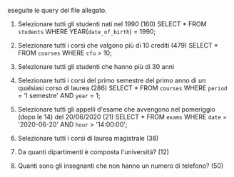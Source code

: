 
eseguite le query del file allegato.



1. Selezionare tutti gli studenti nati nel 1990 (160) 
SELECT * FROM `students` WHERE YEAR(`date_of_birth`) = 1990;

2. Selezionare tutti i corsi che valgono più di 10 crediti (479)
SELECT * FROM `courses` WHERE `cfu` > 10;

3. Selezionare tutti gli studenti che hanno più di 30 anni 


4. Selezionare tutti i corsi del primo semestre del primo anno di un qualsiasi corso di laurea (286) 
SELECT * FROM `courses` WHERE `period` = 'I semestre' AND `year` = 1;

5. Selezionare tutti gli appelli d'esame che avvengono nel pomeriggio (dopo le 14) del 20/06/2020 (21)
SELECT * FROM `exams` WHERE `date` = '2020-06-20' AND `hour` > '14:00:00';


6. Selezionare tutti i corsi di laurea magistrale (38) 


7. Da quanti dipartimenti è composta l'università? (12) 


8. Quanti sono gli insegnanti che non hanno un numero di telefono? (50) 



